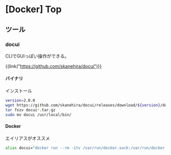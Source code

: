 # [Docker] Top


ツール
------

### docui

CLIでGUIっぽい操作ができる。

{{link("https://github.com/skanehira/docui")}}

#### バイナリ

インストール

```bash
version=2.0.0
wget https://github.com/skanehira/docui/releases/download/${version}/docui_${version}_Linux_x86_64.tar.gz
tar fxzv docui*.tar.gz
sudo mv docui /usr/local/bin/
```

#### Docker

エイリアスがオススメ

```bash
alias docui="docker run --rm -itv /var/run/docker.sock:/var/run/docker.sock skanehira/docui"
```
